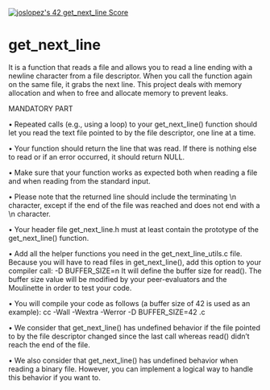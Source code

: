 <a href="https://github.com/JaeSeoKim/badge42"><img src="https://badge42.vercel.app/api/v2/cl4qxms4g001609l49j835g66/project/2574183" alt="joslopez's 42 get_next_line Score" /></a>
# get_next_line
<p>It is a function that reads a file and allows you to read a line ending with a newline character from a file descriptor. When you call the function again on the same file, it grabs the next line. This project deals with memory allocation and when to free and allocate memory to prevent leaks.<p/n>
<p>MANDATORY PART<p/>
<p>• Repeated calls (e.g., using a loop) to your get_next_line() function should let you read the text file pointed to by the file descriptor, one line at a time.<p/n>
<p>• Your function should return the line that was read. If there is nothing else to read or if an error occurred, it should return NULL.<p/n>
<p>• Make sure that your function works as expected both when reading a file and when reading from the standard input.<p/n>
<p>• Please note that the returned line should include the terminating \n character, except if the end of the file was reached and does not end with a \n character.<p/n> 
<p>• Your header file get_next_line.h must at least contain the prototype of the get_next_line() function.<p/n>
<p>• Add all the helper functions you need in the get_next_line_utils.c file. Because you will have to read files in get_next_line(), add this option to your compiler call: -D BUFFER_SIZE=n It will define the buffer size for read(). The buffer size value will be modified by your peer-evaluators and the Moulinette in order to test your code.<p/n>
<p>• You will compile your code as follows (a buffer size of 42 is used as an example): cc -Wall -Wextra -Werror -D BUFFER_SIZE=42 .c <p/n>
<p>• We consider that get_next_line() has undefined behavior if the file pointed to by the file descriptor changed since the last call whereas read() didn’t reach the end of the file.<p/n>
<p>• We also consider that get_next_line() has undefined behavior when reading a binary file. However, you can implement a logical way to handle this behavior if you want to.<p/n>
